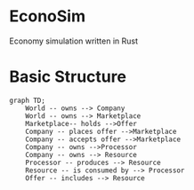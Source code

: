 # EconoSim
Economy simulation written in Rust

# Basic Structure

~~~mermaid
graph TD;
    World -- owns --> Company
    World -- owns --> Marketplace
    Marketplace-- holds -->Offer
    Company -- places offer -->Marketplace
    Company -- accepts offer -->Marketplace
    Company -- owns -->Processor
    Company -- owns --> Resource
    Processor -- produces --> Resource
    Resource -- is consumed by --> Processor
    Offer -- includes --> Resource
~~~
